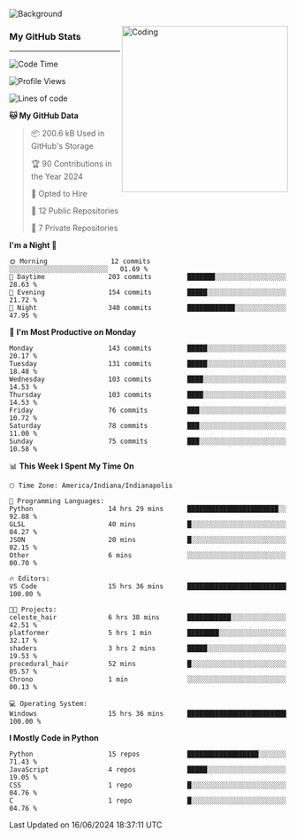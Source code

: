 ![Background](https://github.com/Nguyen-Noah/Nguyen-Noah/assets/112649680/f5d2296f-0508-400c-abcf-47c085708a2a)

<img align="right" alt="Coding" width="300" src="https://cdn.dribbble.com/users/1277312/screenshots/14733298/media/39b1045e593737587dd60e42c8422d1f.gif" >

### My GitHub Stats
---
<!--START_SECTION:waka-->
![Code Time](http://img.shields.io/badge/Code%20Time-182%20hrs%205%20mins-blue)

![Profile Views](http://img.shields.io/badge/Profile%20Views-0-blue)

![Lines of code](https://img.shields.io/badge/From%20Hello%20World%20I%27ve%20Written-147.1%20thousand%20lines%20of%20code-blue)

**🐱 My GitHub Data** 

> 📦 200.6 kB Used in GitHub's Storage 
 > 
> 🏆 90 Contributions in the Year 2024
 > 
> 💼 Opted to Hire
 > 
> 📜 12 Public Repositories 
 > 
> 🔑 7 Private Repositories 
 > 
**I'm a Night 🦉** 

```text
🌞 Morning                12 commits          ░░░░░░░░░░░░░░░░░░░░░░░░░   01.69 % 
🌆 Daytime                203 commits         ███████░░░░░░░░░░░░░░░░░░   28.63 % 
🌃 Evening                154 commits         █████░░░░░░░░░░░░░░░░░░░░   21.72 % 
🌙 Night                  340 commits         ████████████░░░░░░░░░░░░░   47.95 % 
```
📅 **I'm Most Productive on Monday** 

```text
Monday                   143 commits         █████░░░░░░░░░░░░░░░░░░░░   20.17 % 
Tuesday                  131 commits         █████░░░░░░░░░░░░░░░░░░░░   18.48 % 
Wednesday                103 commits         ████░░░░░░░░░░░░░░░░░░░░░   14.53 % 
Thursday                 103 commits         ████░░░░░░░░░░░░░░░░░░░░░   14.53 % 
Friday                   76 commits          ███░░░░░░░░░░░░░░░░░░░░░░   10.72 % 
Saturday                 78 commits          ███░░░░░░░░░░░░░░░░░░░░░░   11.00 % 
Sunday                   75 commits          ███░░░░░░░░░░░░░░░░░░░░░░   10.58 % 
```


📊 **This Week I Spent My Time On** 

```text
🕑︎ Time Zone: America/Indiana/Indianapolis

💬 Programming Languages: 
Python                   14 hrs 29 mins      ███████████████████████░░   92.88 % 
GLSL                     40 mins             █░░░░░░░░░░░░░░░░░░░░░░░░   04.27 % 
JSON                     20 mins             █░░░░░░░░░░░░░░░░░░░░░░░░   02.15 % 
Other                    6 mins              ░░░░░░░░░░░░░░░░░░░░░░░░░   00.70 % 

🔥 Editors: 
VS Code                  15 hrs 36 mins      █████████████████████████   100.00 % 

🐱‍💻 Projects: 
celeste_hair             6 hrs 38 mins       ███████████░░░░░░░░░░░░░░   42.51 % 
platformer               5 hrs 1 min         ████████░░░░░░░░░░░░░░░░░   32.17 % 
shaders                  3 hrs 2 mins        █████░░░░░░░░░░░░░░░░░░░░   19.53 % 
procedural_hair          52 mins             █░░░░░░░░░░░░░░░░░░░░░░░░   05.57 % 
Chrono                   1 min               ░░░░░░░░░░░░░░░░░░░░░░░░░   00.13 % 

💻 Operating System: 
Windows                  15 hrs 36 mins      █████████████████████████   100.00 % 
```

**I Mostly Code in Python** 

```text
Python                   15 repos            ██████████████████░░░░░░░   71.43 % 
JavaScript               4 repos             █████░░░░░░░░░░░░░░░░░░░░   19.05 % 
CSS                      1 repo              █░░░░░░░░░░░░░░░░░░░░░░░░   04.76 % 
C                        1 repo              █░░░░░░░░░░░░░░░░░░░░░░░░   04.76 % 
```




 Last Updated on 16/06/2024 18:37:11 UTC
<!--END_SECTION:waka-->

<!--
**Nguyen-Noah/Nguyen-Noah** is a ✨ _special_ ✨ repository because its `README.md` (this file) appears on your GitHub profile.

Here are some ideas to get you started:

- 🔭 I’m currently working on ...
- 🌱 I’m currently learning ...
- 👯 I’m looking to collaborate on ...
- 🤔 I’m looking for help with ...
- 💬 Ask me about ...
- 📫 How to reach me: ...
- 😄 Pronouns: ...
- ⚡ Fun fact: ...
-->
